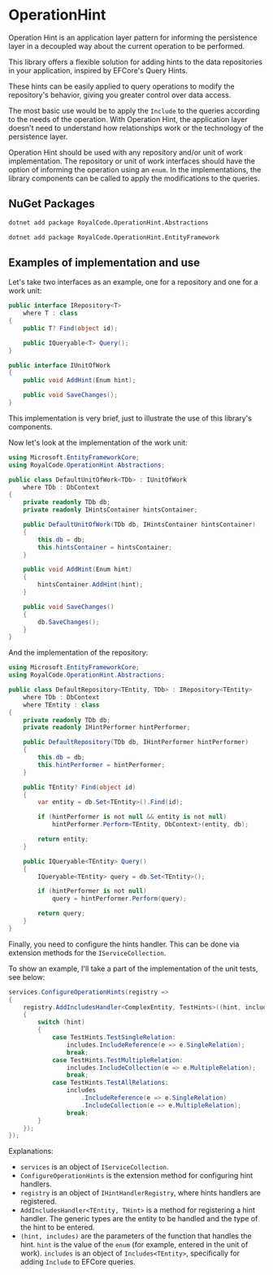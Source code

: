 # OperationHint

Operation Hint is an application layer pattern for informing the persistence layer in a decoupled way about the current operation to be performed.

This library offers a flexible solution for adding hints to the data repositories in your application,
inspired by EFCore's Query Hints.

These hints can be easily applied to query operations to modify the repository's behavior,
giving you greater control over data access.

The most basic use would be to apply the `Include` to the queries according to the needs of the operation. 
With Operation Hint, the application layer doesn't need to understand how relationships work or the technology of the persistence layer.

Operation Hint should be used with any repository and/or unit of work implementation.
The repository or unit of work interfaces should have the option of informing the operation using an `enum`.
In the implementations, the library components can be called to apply the modifications to the queries.

## NuGet Packages

```sh
dotnet add package RoyalCode.OperationHint.Abstractions
```

```sh
dotnet add package RoyalCode.OperationHint.EntityFramework
```

## Examples of implementation and use

Let's take two interfaces as an example, one for a repository and one for a work unit:

```cs
public interface IRepository<T>
    where T : class
{
    public T? Find(object id);

    public IQueryable<T> Query();
}
```

```cs
public interface IUnitOfWork
{
    public void AddHint(Enum hint);

    public void SaveChanges();
}
```

This implementation is very brief, just to illustrate the use of this library's components.

Now let's look at the implementation of the work unit:

```cs
using Microsoft.EntityFrameworkCore;
using RoyalCode.OperationHint.Abstractions;

public class DefaultUnitOfWork<TDb> : IUnitOfWork
    where TDb : DbContext
{
    private readonly TDb db;
    private readonly IHintsContainer hintsContainer;

    public DefaultUnitOfWork(TDb db, IHintsContainer hintsContainer)
    {
        this.db = db;
        this.hintsContainer = hintsContainer;
    }

    public void AddHint(Enum hint)
    {
        hintsContainer.AddHint(hint);
    }

    public void SaveChanges()
    {
        db.SaveChanges();
    }
}
```

And the implementation of the repository:

```cs
using Microsoft.EntityFrameworkCore;
using RoyalCode.OperationHint.Abstractions;

public class DefaultRepository<TEntity, TDb> : IRepository<TEntity>
    where TDb : DbContext
    where TEntity : class
{
    private readonly TDb db;
    private readonly IHintPerformer hintPerformer;

    public DefaultRepository(TDb db, IHintPerformer hintPerformer)
    {
        this.db = db;
        this.hintPerformer = hintPerformer;
    }

    public TEntity? Find(object id)
    {
        var entity = db.Set<TEntity>().Find(id);

        if (hintPerformer is not null && entity is not null)
            hintPerformer.Perform<TEntity, DbContext>(entity, db);

        return entity;
    }

    public IQueryable<TEntity> Query()
    {
        IQueryable<TEntity> query = db.Set<TEntity>();

        if (hintPerformer is not null)
            query = hintPerformer.Perform(query);

        return query;
    }
}
```

Finally, you need to configure the hints handler.
This can be done via extension methods for the `IServiceCollection`.

To show an example, I'll take a part of the implementation of the unit tests, see below:

```cs
services.ConfigureOperationHints(registry =>
{
    registry.AddIncludesHandler<ComplexEntity, TestHints>((hint, includes) =>
    {
        switch (hint)
        {
            case TestHints.TestSingleRelation:
                includes.IncludeReference(e => e.SingleRelation);
                break;
            case TestHints.TestMultipleRelation:
                includes.IncludeCollection(e => e.MultipleRelation);
                break;
            case TestHints.TestAllRelations:
                includes
                    .IncludeReference(e => e.SingleRelation)
                    .IncludeCollection(e => e.MultipleRelation);
                break;
        }
    });
});
```

Explanations:
- `services` is an object of `IServiceCollection`.
- `ConfigureOperationHints` is the extension method for configuring hint handlers.
- `registry` is an object of `IHintHandlerRegistry`, where hints handlers are registered.
- `AddIncludesHandler<TEntity, THint>` is a method for registering a hint handler. The generic types are the entity to be handled and the type of the hint to be entered.
- `(hint, includes)` are the parameters of the function that handles the hint. `hint` is the value of the `enum` (for example, entered in the unit of work). `includes` is an object of `Includes<TEntity>`, specifically for adding `Include` to EFCore queries.

